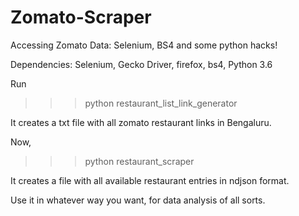 # Zomato-Scraper
Accessing Zomato Data: Selenium, BS4 and some python hacks!

Dependencies: Selenium, Gecko Driver, firefox, bs4, Python 3.6

Run
>>> python restaurant_list_link_generator

It creates a txt file with all zomato restaurant links in Bengaluru.

Now,
>>> python restaurant_scraper

It creates a file with all available restaurant entries in ndjson format.

Use it in whatever way you want, for data analysis of all sorts.
